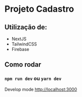 # Projeto Cadastro

## Utilização de: 
* NextJS
* TailwindCSS
* Firebase

## Como rodar

### `npm run dev` ou `yarn dev`

Develop mode
[http://localhost:3000](http://localhost:3000)
